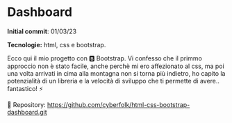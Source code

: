 # Dashboard

**Initial commit**: 01/03/23

**Tecnologie:** html, css e bootstrap.

Ecco qui il mio progetto con 🅱️ Bootstrap. Vi confesso che il primmo approccio non è stato facile, anche perchè mi ero affezionato al css, ma poi una volta arrivati in cima alla montagna non si torna più indietro, ho capito la potenzialità di un libreria e la velocità di sviluppo che ti permette di avere.. fantastico! ⚡️

🔗 Repository:
https://github.com/cyberfolk/html-css-bootstrap-dashboard.git
